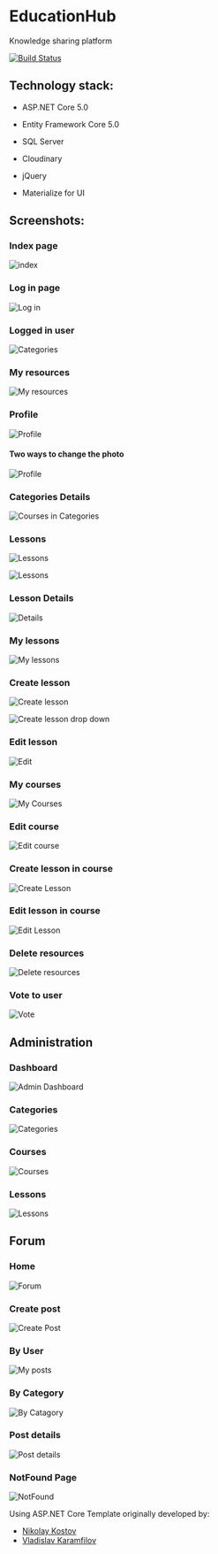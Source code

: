 # EducationHub
Knowledge sharing platform

[![Build Status](https://dev.azure.com/vasilmitovv/EducationHub/_apis/build/status/mitovV.EducationHub?branchName=main)](https://dev.azure.com/vasilmitovv/EducationHub/_build/latest?definitionId=4&branchName=main)

## Technology stack:

- ASP.NET Core 5.0

- Entity Framework Core 5.0

- SQL Server

- Cloudinary

- jQuery

- Materialize for UI

## Screenshots:

### Index page

![index](https://github.com/mitovV/EducationHub/assets/43573153/5bd8b62b-1b26-4589-b18b-5301645836d6)

### Log in page

![Log in](https://github.com/mitovV/EducationHub/assets/43573153/f1d38718-80e1-4f01-9486-3dec5b387d40)

### Logged in user

![Categories](https://github.com/mitovV/EducationHub/assets/43573153/6a52ffbc-2ec2-45f9-b88e-d6ad3934a422)

### My resources

![My resources](https://github.com/mitovV/EducationHub/assets/43573153/1dd33b13-0a95-41e1-ba7c-142e6c4db205)

### Profile

![Profile](https://github.com/mitovV/EducationHub/assets/43573153/11eab00c-5ce5-4c68-83d6-3c6784881eef)

#### Two ways to change the photo

![Profile](https://github.com/mitovV/EducationHub/assets/43573153/6fd33da1-b303-4257-8398-ade208eb6a89)

### Categories Details

![Courses in Categories](https://github.com/mitovV/EducationHub/assets/43573153/9da1819a-442a-4970-9265-72fb5148be3e)

### Lessons

![Lessons](https://github.com/mitovV/EducationHub/assets/43573153/05a7520f-a68f-41ec-8fd4-2a529645df18)

![Lessons](https://github.com/mitovV/EducationHub/assets/43573153/907d7c45-4598-491d-b74c-dff755de4554)

### Lesson Details

![Details](https://github.com/mitovV/EducationHub/assets/43573153/d5d47620-9ccc-42e5-af03-8a9a05f1def4)

### My lessons

![My lessons](https://github.com/mitovV/EducationHub/assets/43573153/76ea7284-1ddb-4325-bf8d-8e5092421b0f)

### Create lesson

![Create lesson](https://github.com/mitovV/EducationHub/assets/43573153/4b201928-9a50-46b1-8dcb-f236ed8f52cf)

![Create lesson drop down](https://github.com/mitovV/EducationHub/assets/43573153/ff7165ed-8ba2-4d42-8411-545b2355ef3e)

### Edit lesson

![Edit](https://github.com/mitovV/EducationHub/assets/43573153/439bd66a-19da-4f38-869d-4f3dca02bc18)

### My courses

![My Courses](https://github.com/mitovV/EducationHub/assets/43573153/b7a7fd60-40e3-40fa-a7b4-36ff8e479074)

### Edit course

![Edit course](https://github.com/mitovV/EducationHub/assets/43573153/6e2b0946-17de-41b7-b5d6-117e240705de)

### Create lesson in course

![Create Lesson](https://github.com/mitovV/EducationHub/assets/43573153/3cf4b2b1-f6bc-4510-a030-9a009c3fad2d)

### Edit lesson in course

![Edit Lesson](https://github.com/mitovV/EducationHub/assets/43573153/3e0c6328-700c-479f-be18-df93b6936b6f)

### Delete resources

![Delete resources ](https://github.com/mitovV/EducationHub/assets/43573153/00f3d579-1c03-48ca-96a3-ebab3115c2f9)

### Vote to user

![Vote](https://github.com/mitovV/EducationHub/assets/43573153/6155ede6-abcc-49db-8f96-81932673394d)

## Administration

### Dashboard

![Admin Dashboard](https://github.com/mitovV/EducationHub/assets/43573153/e3ff2f65-6ba9-4ab9-80a3-71c87c8baca2)

### Categories

![Categories](https://github.com/mitovV/EducationHub/assets/43573153/5e35680d-bb75-440e-ae57-1a9b9bbb2ca6)

### Courses

![Courses](https://github.com/mitovV/EducationHub/assets/43573153/197973d4-3269-4b1d-9562-f120fa749b85)

### Lessons

![Lessons](https://github.com/mitovV/EducationHub/assets/43573153/d93a3c55-81a6-473b-9757-d773cbb020a0)

## Forum

### Home

![Forum](https://github.com/mitovV/EducationHub/assets/43573153/3cb89d50-4f7e-4171-a555-3c0a0e28edaf)

### Create post

![Create Post](https://github.com/mitovV/EducationHub/assets/43573153/5a269e97-173c-4e77-952c-b0cce5bf5f5f)

### By User

![My posts](https://github.com/mitovV/EducationHub/assets/43573153/c9ab7489-63e1-4dd6-ba30-43feb54adcb6)

### By Category

![By Catagory](https://github.com/mitovV/EducationHub/assets/43573153/d7c96ca4-5ad5-4a78-8e48-4e279a1f1afd)

### Post details

![Post details](https://github.com/mitovV/EducationHub/assets/43573153/a752278f-4480-4a06-9de4-577dcfe89a47)

### NotFound Page

![NotFound](https://github.com/mitovV/EducationHub/assets/43573153/de317344-adea-43fd-ae43-64148b593684)


 Using ASP.NET Core Template originally developed by:
- [Nikolay Kostov](https://github.com/NikolayIT)
- [Vladislav Karamfilov](https://github.com/vladislav-karamfilov)
